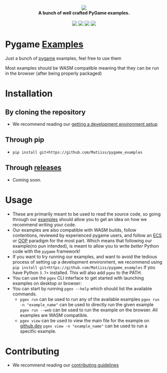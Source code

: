 <div align="center">
  <img src="https://media.discordapp.net/attachments/972467177624072263/972555155822239824/logo4.png?width=250&height=250" />
  <br/>
  <b>A bunch of well crafted PyGame examples.</b>
  <br/>
  <br/>
	<a href="https://github.com/Matiiss/pygame_examples/actions/workflows/lint.yml"><img src="https://img.shields.io/github/workflow/status/Matiiss/pygame_examples/Run%20pylint%20and%20black"></a>  
  <a href="https://discord.gg/DCGyWedkde"><img src="https://img.shields.io/discord/972445332476665866"/></a>
	<a href="https://github.com/Matiiss/pygame_examples/blob/main/LICENSE"><img src="https://img.shields.io/github/license/Matiiss/pygame_examples"></a>
	<a href="https://github.com/psf/black"><img src="https://img.shields.io/badge/code%20style-black-brightgreen"></a>
  
</div>


# Pygame [Examples](https://github.com/Matiiss/pygame_examples/tree/main/pgex/examples)
Just a bunch of [pygame](https://github.com/pygame/pygame) examples, feel free to use them

Most examples should be WASM compatible meaning that they can be run in the browser (after being properly packaged)


# Installation 
## By cloning the repository 
  - We recommend reading our [getting a development environment setup](https://github.com/Matiiss/pygame_examples/blob/main/SETUP.md)
## Through pip
  - `pip install git+https://github.com/Matiiss/pygame_examples`
## Through [releases](https://github.com/Matiiss/pygame_examples/releases)
  - Coming soon.

# Usage
  - These are primarily meant to be used to read the source code, so going through our [examples](https://github.com/Matiiss/pygame_examples/tree/main/pgex/examples) should allow you to get an idea on how we recommend writing your code.
  - Our examples are also compatible with WASM builds, follow contentions, reviewed by experienced pygame users, and follow an [ECS](https://en.wikipedia.org/wiki/Entity_component_system) or [OOP](https://en.wikipedia.org/wiki/Object-oriented_programming) paradigm for the most part. Which means that following our example(no pun intended), is meant to allow you to write *better* Python code with the `pygame` framework!
  - If you want to try running our examples, and want to avoid the tedious process of setting up a development environment, we recommend using `pip install git+https://github.com/Matiiss/pygame_examples` if you have Python `3.7+` installed. This will also add `pgex` to the PATH.
  - You can use the `pgex` CLI interface to get started with launching examples on desktop or browser:
  - You can start by running `pgex --help` which should list the available commands. 
	  - `pgex run` can be used to run any of the available examples
	    `pgex run -n "example_name"` can be used to directly run the given example
	    `pgex run --web` can be used to run the example on the browser. All examples are WASM compatible.
	  - `pgex view` can be used to view the main file for the example on [github.dev](https://github.dev/Matiiss/pygame_examples)
	    `pgex view -n "example_name"` can be used to run a specific example.

# Contributing
  - We recommend reading our [contributing guidelines](https://github.com/Matiiss/pygame_examples/blob/main/CONTRIBUTING.md)
